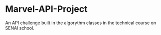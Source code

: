 # Marvel-API-Project
An API challenge built in the algorythm classes in the technical course on SENAI school.
